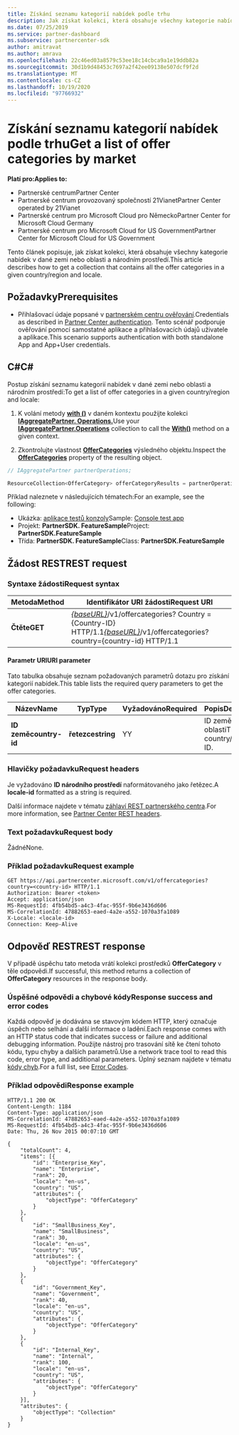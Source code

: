 ```yaml
---
title: Získání seznamu kategorií nabídek podle trhu
description: Jak získat kolekci, která obsahuje všechny kategorie nabídek v dané zemi nebo oblasti a národním prostředí.
ms.date: 07/25/2019
ms.service: partner-dashboard
ms.subservice: partnercenter-sdk
author: amitravat
ms.author: amrava
ms.openlocfilehash: 22c46ed03a8579c53ee18c14cbca9a1e19ddb82a
ms.sourcegitcommit: 30d1b9d48453c7697a2f42ee09138e507dcf9f2d
ms.translationtype: MT
ms.contentlocale: cs-CZ
ms.lasthandoff: 10/19/2020
ms.locfileid: "97766932"
---
```

# <a name="get-a-list-of-offer-categories-by-market"></a><span data-ttu-id="d594c-103">Získání seznamu kategorií nabídek podle trhu</span><span class="sxs-lookup"><span data-stu-id="d594c-103">Get a list of offer categories by market</span></span>

<span data-ttu-id="d594c-104">**Platí pro:**</span><span class="sxs-lookup"><span data-stu-id="d594c-104">**Applies to:**</span></span>

- <span data-ttu-id="d594c-105">Partnerské centrum</span><span class="sxs-lookup"><span data-stu-id="d594c-105">Partner Center</span></span>
- <span data-ttu-id="d594c-106">Partnerské centrum provozovaný společností 21Vianet</span><span class="sxs-lookup"><span data-stu-id="d594c-106">Partner Center operated by 21Vianet</span></span>
- <span data-ttu-id="d594c-107">Partnerské centrum pro Microsoft Cloud pro Německo</span><span class="sxs-lookup"><span data-stu-id="d594c-107">Partner Center for Microsoft Cloud Germany</span></span>
- <span data-ttu-id="d594c-108">Partnerské centrum pro Microsoft Cloud for US Government</span><span class="sxs-lookup"><span data-stu-id="d594c-108">Partner Center for Microsoft Cloud for US Government</span></span>

<span data-ttu-id="d594c-109">Tento článek popisuje, jak získat kolekci, která obsahuje všechny kategorie nabídek v dané zemi nebo oblasti a národním prostředí.</span><span class="sxs-lookup"><span data-stu-id="d594c-109">This article describes how to get a collection that contains all the offer categories in a given country/region and locale.</span></span>

## <a name="prerequisites"></a><span data-ttu-id="d594c-110">Požadavky</span><span class="sxs-lookup"><span data-stu-id="d594c-110">Prerequisites</span></span>

- <span data-ttu-id="d594c-111">Přihlašovací údaje popsané v [partnerském centru ověřování](partner-center-authentication.md).</span><span class="sxs-lookup"><span data-stu-id="d594c-111">Credentials as described in [Partner Center authentication](partner-center-authentication.md).</span></span> <span data-ttu-id="d594c-112">Tento scénář podporuje ověřování pomocí samostatné aplikace a přihlašovacích údajů uživatele a aplikace.</span><span class="sxs-lookup"><span data-stu-id="d594c-112">This scenario supports authentication with both standalone App and App+User credentials.</span></span>

## <a name="c"></a><span data-ttu-id="d594c-113">C\#</span><span class="sxs-lookup"><span data-stu-id="d594c-113">C\#</span></span>

<span data-ttu-id="d594c-114">Postup získání seznamu kategorií nabídek v dané zemi nebo oblasti a národním prostředí:</span><span class="sxs-lookup"><span data-stu-id="d594c-114">To get a list of offer categories in a given country/region and locale:</span></span>

1. <span data-ttu-id="d594c-115">K volání metody [**with ()**](/dotnet/api/microsoft.store.partnercenter.iaggregatepartner.with) v daném kontextu použijte kolekci [**IAggregatePartner. Operations.**](/dotnet/api/microsoft.store.partnercenter.iaggregatepartner)</span><span class="sxs-lookup"><span data-stu-id="d594c-115">Use your [**IAggregatePartner.Operations**](/dotnet/api/microsoft.store.partnercenter.iaggregatepartner) collection to call the [**With()**](/dotnet/api/microsoft.store.partnercenter.iaggregatepartner.with) method on a given context.</span></span>

2. <span data-ttu-id="d594c-116">Zkontrolujte vlastnost [**OfferCategories**](/dotnet/api/microsoft.store.partnercenter.ipartner.offercategories) výsledného objektu.</span><span class="sxs-lookup"><span data-stu-id="d594c-116">Inspect the [**OfferCategories**](/dotnet/api/microsoft.store.partnercenter.ipartner.offercategories) property of the resulting object.</span></span>

``` csharp
// IAggregatePartner partnerOperations;

ResourceCollection<OfferCategory> offerCategoryResults = partnerOperations.With(RequestContextFactory.Instance.Create()).OfferCategories.ByCountry("US").Get();
```

<span data-ttu-id="d594c-117">Příklad naleznete v následujících tématech:</span><span class="sxs-lookup"><span data-stu-id="d594c-117">For an example, see the following:</span></span>

- <span data-ttu-id="d594c-118">Ukázka: [aplikace testů konzoly](console-test-app.md)</span><span class="sxs-lookup"><span data-stu-id="d594c-118">Sample: [Console test app](console-test-app.md)</span></span>
- <span data-ttu-id="d594c-119">Projekt: **PartnerSDK. FeatureSample**</span><span class="sxs-lookup"><span data-stu-id="d594c-119">Project: **PartnerSDK.FeatureSample**</span></span>
- <span data-ttu-id="d594c-120">Třída: **PartnerSDK. FeatureSample**</span><span class="sxs-lookup"><span data-stu-id="d594c-120">Class: **PartnerSDK.FeatureSample**</span></span>

## <a name="rest-request"></a><span data-ttu-id="d594c-121">Žádost REST</span><span class="sxs-lookup"><span data-stu-id="d594c-121">REST request</span></span>

### <a name="request-syntax"></a><span data-ttu-id="d594c-122">Syntaxe žádosti</span><span class="sxs-lookup"><span data-stu-id="d594c-122">Request syntax</span></span>

| <span data-ttu-id="d594c-123">Metoda</span><span class="sxs-lookup"><span data-stu-id="d594c-123">Method</span></span>  | <span data-ttu-id="d594c-124">Identifikátor URI žádosti</span><span class="sxs-lookup"><span data-stu-id="d594c-124">Request URI</span></span>                                                                                  |
|---------|----------------------------------------------------------------------------------------------|
| <span data-ttu-id="d594c-125">**Čtěte**</span><span class="sxs-lookup"><span data-stu-id="d594c-125">**GET**</span></span> | <span data-ttu-id="d594c-126">[*{baseURL}*](partner-center-rest-urls.md)/v1/offercategories? Country = {Country-ID} HTTP/1.1</span><span class="sxs-lookup"><span data-stu-id="d594c-126">[*{baseURL}*](partner-center-rest-urls.md)/v1/offercategories?country={country-id} HTTP/1.1</span></span> |

#### <a name="uri-parameter"></a><span data-ttu-id="d594c-127">Parametr URI</span><span class="sxs-lookup"><span data-stu-id="d594c-127">URI parameter</span></span>

<span data-ttu-id="d594c-128">Tato tabulka obsahuje seznam požadovaných parametrů dotazu pro získání kategorií nabídek.</span><span class="sxs-lookup"><span data-stu-id="d594c-128">This table lists the required query parameters to get the offer categories.</span></span>

| <span data-ttu-id="d594c-129">Název</span><span class="sxs-lookup"><span data-stu-id="d594c-129">Name</span></span>           | <span data-ttu-id="d594c-130">Typ</span><span class="sxs-lookup"><span data-stu-id="d594c-130">Type</span></span>       | <span data-ttu-id="d594c-131">Vyžadováno</span><span class="sxs-lookup"><span data-stu-id="d594c-131">Required</span></span> | <span data-ttu-id="d594c-132">Popis</span><span class="sxs-lookup"><span data-stu-id="d594c-132">Description</span></span>            |
|----------------|------------|----------|------------------------|
| <span data-ttu-id="d594c-133">**ID země**</span><span class="sxs-lookup"><span data-stu-id="d594c-133">**country-id**</span></span> | <span data-ttu-id="d594c-134">**řetezce**</span><span class="sxs-lookup"><span data-stu-id="d594c-134">**string**</span></span> | <span data-ttu-id="d594c-135">Y</span><span class="sxs-lookup"><span data-stu-id="d594c-135">Y</span></span>        | <span data-ttu-id="d594c-136">ID země nebo oblasti</span><span class="sxs-lookup"><span data-stu-id="d594c-136">The country/region ID.</span></span> |

### <a name="request-headers"></a><span data-ttu-id="d594c-137">Hlavičky požadavku</span><span class="sxs-lookup"><span data-stu-id="d594c-137">Request headers</span></span>

<span data-ttu-id="d594c-138">Je vyžadováno **ID národního prostředí** naformátovaného jako řetězec.</span><span class="sxs-lookup"><span data-stu-id="d594c-138">A **locale-id** formatted as a string is required.</span></span>

<span data-ttu-id="d594c-139">Další informace najdete v tématu [záhlaví REST partnerského centra](headers.md).</span><span class="sxs-lookup"><span data-stu-id="d594c-139">For more information, see [Partner Center REST headers](headers.md).</span></span>

### <a name="request-body"></a><span data-ttu-id="d594c-140">Text požadavku</span><span class="sxs-lookup"><span data-stu-id="d594c-140">Request body</span></span>

<span data-ttu-id="d594c-141">Žádné</span><span class="sxs-lookup"><span data-stu-id="d594c-141">None.</span></span>

### <a name="request-example"></a><span data-ttu-id="d594c-142">Příklad požadavku</span><span class="sxs-lookup"><span data-stu-id="d594c-142">Request example</span></span>

```http
GET https://api.partnercenter.microsoft.com/v1/offercategories?country=<country-id> HTTP/1.1
Authorization: Bearer <token>
Accept: application/json
MS-RequestId: 4fb54bd5-a4c3-4fac-955f-9b6e3436d606
MS-CorrelationId: 47882653-eaed-4a2e-a552-1070a3fa1089
X-Locale: <locale-id>
Connection: Keep-Alive
```

## <a name="rest-response"></a><span data-ttu-id="d594c-143">Odpověď REST</span><span class="sxs-lookup"><span data-stu-id="d594c-143">REST response</span></span>

<span data-ttu-id="d594c-144">V případě úspěchu tato metoda vrátí kolekci prostředků **OfferCategory** v těle odpovědi.</span><span class="sxs-lookup"><span data-stu-id="d594c-144">If successful, this method returns a collection of **OfferCategory** resources in the response body.</span></span>

### <a name="response-success-and-error-codes"></a><span data-ttu-id="d594c-145">Úspěšné odpovědi a chybové kódy</span><span class="sxs-lookup"><span data-stu-id="d594c-145">Response success and error codes</span></span>

<span data-ttu-id="d594c-146">Každá odpověď je dodávána se stavovým kódem HTTP, který označuje úspěch nebo selhání a další informace o ladění.</span><span class="sxs-lookup"><span data-stu-id="d594c-146">Each response comes with an HTTP status code that indicates success or failure and additional debugging information.</span></span> <span data-ttu-id="d594c-147">Použijte nástroj pro trasování sítě ke čtení tohoto kódu, typu chyby a dalších parametrů.</span><span class="sxs-lookup"><span data-stu-id="d594c-147">Use a network trace tool to read this code, error type, and additional parameters.</span></span> <span data-ttu-id="d594c-148">Úplný seznam najdete v tématu [kódy chyb](error-codes.md).</span><span class="sxs-lookup"><span data-stu-id="d594c-148">For a full list, see [Error Codes](error-codes.md).</span></span>

### <a name="response-example"></a><span data-ttu-id="d594c-149">Příklad odpovědi</span><span class="sxs-lookup"><span data-stu-id="d594c-149">Response example</span></span>

```http
HTTP/1.1 200 OK
Content-Length: 1184
Content-Type: application/json
MS-CorrelationId: 47882653-eaed-4a2e-a552-1070a3fa1089
MS-RequestId: 4fb54bd5-a4c3-4fac-955f-9b6e3436d606
Date: Thu, 26 Nov 2015 00:07:10 GMT

{
    "totalCount": 4,
    "items": [{
        "id": "Enterprise_Key",
        "name": "Enterprise",
        "rank": 20,
        "locale": "en-us",
        "country": "US",
        "attributes": {
            "objectType": "OfferCategory"
        }
    },
    {
        "id": "SmallBusiness_Key",
        "name": "SmallBusiness",
        "rank": 30,
        "locale": "en-us",
        "country": "US",
        "attributes": {
            "objectType": "OfferCategory"
        }
    },
    {
        "id": "Government_Key",
        "name": "Government",
        "rank": 40,
        "locale": "en-us",
        "country": "US",
        "attributes": {
            "objectType": "OfferCategory"
        }
    },
    {
        "id": "Internal_Key",
        "name": "Internal",
        "rank": 100,
        "locale": "en-us",
        "country": "US",
        "attributes": {
            "objectType": "OfferCategory"
        }
    }],
    "attributes": {
        "objectType": "Collection"
    }
}
```
